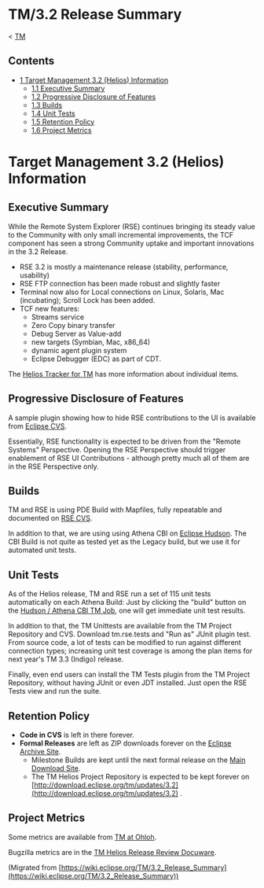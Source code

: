 

TM/3.2 Release Summary
======================

< [TM](/TM "TM")

Contents
--------

*   [1 Target Management 3.2 (Helios) Information](#Target-Management-3.2-.28Helios.29-Information)
    *   [1.1 Executive Summary](#Executive-Summary)
    *   [1.2 Progressive Disclosure of Features](#Progressive-Disclosure-of-Features)
    *   [1.3 Builds](#Builds)
    *   [1.4 Unit Tests](#Unit-Tests)
    *   [1.5 Retention Policy](#Retention-Policy)
    *   [1.6 Project Metrics](#Project-Metrics)

Target Management 3.2 (Helios) Information
==========================================

Executive Summary
-----------------

While the Remote System Explorer (RSE) continues bringing its steady value to the Community with only small incremental improvements, the TCF component has seen a strong Community uptake and important innovations in the 3.2 Release.

*   RSE 3.2 is mostly a maintenance release (stability, performance, usability)
*   RSE FTP connection has been made robust and slightly faster
*   Terminal now also for Local connections on Linux, Solaris, Mac (incubating); Scroll Lock has been added.
*   TCF new features:
    *   Streams service
    *   Zero Copy binary transfer
    *   Debug Server as Value-add
    *   new targets (Symbian, Mac, x86_64)
    *   dynamic agent plugin system
    *   Eclipse Debugger (EDC) as part of CDT.

The [Helios Tracker for TM](http://eclipse.org/helios/planning/SimultaneousReleaseOverview.php?action=project&projectid=tools.tm) has more information about individual items.

Progressive Disclosure of Features
----------------------------------

A sample plugin showing how to hide RSE contributions to the UI is available from [Eclipse CVS](http://dev.eclipse.org/viewcvs/index.cgi/org.eclipse.tm.rse/plugins/org.eclipse.rse.ui.capabilities/plugin.xml?root=Tools_Project&view=markup).

Essentially, RSE functionality is expected to be driven from the "Remote Systems" Perspective. Opening the RSE Perspective should trigger enablement of RSE UI Contributions - although pretty much all of them are in the RSE Perspective only.

Builds
------

TM and RSE is using PDE Build with Mapfiles, fully repeatable and documented on [RSE CVS](http://dev.eclipse.org/viewcvs/index.cgi/org.eclipse.tm.rse/releng/org.eclipse.rse.build/README_build.txt?root=Tools_Project&view=markup).

In addition to that, we are using using Athena CBI on [Eclipse Hudson](https://hudson.eclipse.org/hudson/job/cbi-tm-3.2-integration/). The CBI Build is not quite as tested yet as the Legacy build, but we use it for automated unit tests.

Unit Tests
----------

As of the Helios release, TM and RSE run a set of 115 unit tests automatically on each Athena Build: Just by clicking the "build" button on the [Hudson / Athena CBI TM Job](https://hudson.eclipse.org/hudson/job/cbi-tm-3.2-integration/), one will get immediate unit test results.

In addition to that, the TM Unittests are available from the TM Project Repository and CVS. Download tm.rse.tests and "Run as" JUnit plugin test. From source code, a lot of tests can be modified to run against different connection types; increasing unit test coverage is among the plan items for next year's TM 3.3 (Indigo) release.

Finally, even end users can install the TM Tests plugin from the TM Project Repository, without having JUnit or even JDT installed. Just open the RSE Tests view and run the suite.

Retention Policy
----------------

*   **Code in CVS** is left in there forever.
*   **Formal Releases** are left as ZIP downloads forever on the [Eclipse Archive Site](http://archive.eclipse.org/tm/downloads).
    *   Milestone Builds are kept until the next formal release on the [Main Download Site](http://download.eclipse.org/tm/downloads).
    *   The TM Helios Project Repository is expected to be kept forever on [http://download.eclipse.org/tm/updates/3.2](http://download.eclipse.org/tm/updates/3.2) .

Project Metrics
---------------

Some metrics are available from [TM at Ohloh](http://www.ohloh.net/p/5640/analyses/latest).

Bugzilla metrics are in the [TM Helios Release Review Docuware](https://www.eclipse.org/project-slides/Helios/TM_Helios_Release.pdf).


(Migrated from [https://wiki.eclipse.org/TM/3.2_Release_Summary](https://wiki.eclipse.org/TM/3.2_Release_Summary))